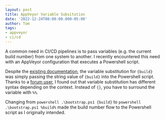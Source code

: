 ```yaml
---
layout: post
title: AppVeyor Variable Subsitution
date: '2022-12-24T08:00:00.000-05:00'
author: Tom
tags:
- appveyor
- ci/cd
---
```

A common need in CI/CD pipelines is to pass variables (e.g. the current build number) from one system to another. I
recently encountered this need with an AppVeyor configuration that executes a Powershell script.

Despite the [existing documentation][appveyor-docs], the variable substitution for `{build}` was simply passing the
string value of `{build}` into the Powershell script.  Thanks to a [forum user][appveyor-forum], I found out that
variable substitution has different syntax depending on the context. Instead of `{}`, you have to surround the variable
with `%%`.

Changing from `powershell .\bootstrap.ps1 {build}` to `powershell .\bootstrap.ps1 %build%` made the build number flow to
the Powershell script as I originally intended.

[appveyor-docs]: https://www.appveyor.com/docs/build-configuration/#build-versioning
[appveyor-forum]: https://help.appveyor.com/discussions/questions/31318-using-variables-in-appveyoryml